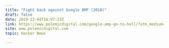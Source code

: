 ```yaml
---
title: "Fight back against Google AMP (2018)"
draft: false
date: 2019-12-04T16:07:23Z
link: https://www.polemicdigital.com/google-amp-go-to-hell/?utm_medium=RSS&utm_source=hune
site: www.polemicdigital.com
topic: Hacker News  

---
```

